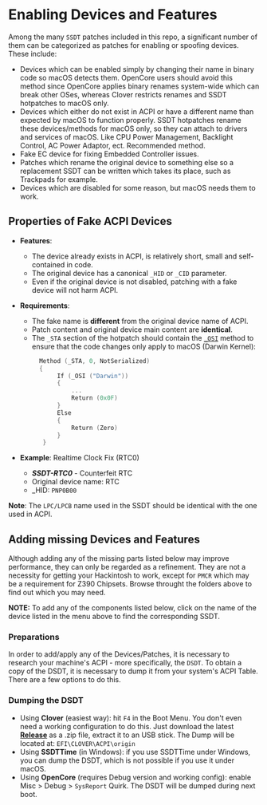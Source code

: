 # Enabling Devices and Features

Among the many `SSDT` patches included in this repo, a significant number of them can be categorized as patches for enabling or spoofing devices. These include:

- Devices which can be enabled simply by changing their name in binary code so macOS detects them. OpenCore users should avoid this method since OpenCore applies binary renames system-wide which can break other OSes, whereas Clover restricts renames and SSDT hotpatches to macOS only.
- Devices which either do not exist in ACPI or have a different name than expected by macOS to function properly. SSDT hotpatches rename these devices/methods for macOS only, so they can attach to drivers and services of macOS. Like CPU Power Management, Backlight Control, AC Power Adaptor, ect. Recommended method.
- Fake EC device for fixing Embedded Controller issues.
- Patches which rename the original device to something else so a replacement SSDT can be written which takes its place, such as Trackpads for example.
- Devices which are disabled for some reason, but macOS needs them to work. 

## Properties of Fake ACPI Devices

- **Features**:
  - The device already exists in ACPI, is relatively short, small and self-contained in code.  
  - The original device has a canonical `_HID` or `_CID` parameter.
  - Even if the original device is not disabled, patching with a fake device will not harm ACPI.
- **Requirements**:
  - The fake name is **different** from the original device name of ACPI.
  - Patch content and original device main content are **identical**.
  - The `_STA` section of the hotpatch should contain the [`_OSI`](https://uefi.org/specs/ACPI/6.4/05_ACPI_Software_Programming_Model/ACPI_Software_Programming_Model.html#osi-operating-system-interfaces) method to ensure that the code changes only apply to macOS (Darwin Kernel):
     ```swift
       Method (_STA, 0, NotSerialized)
       {
            If (_OSI ("Darwin"))
            {
                ...
                Return (0x0F)
            }
            Else
            {
                Return (Zero)
            }
        }
    ```
  
- **Example**: Realtime Clock Fix (RTC0)
  
  - ***SSDT-RTC0*** - Counterfeit RTC
  - Original device name: RTC
  - _HID: `PNP0B00`
  
**Note**: The `LPC/LPCB` name used in the SSDT should be identical with the one used in ACPI.

## Adding missing Devices and Features

Although adding any of the missing parts listed below may improve performance, they can only be regarded as a refinement. They are not a necessity for getting your Hackintosh to work, except for `PMCR` which may be a requirement for Z390 Chipsets. Browse throught the folders above to find out which you may need.

**NOTE:** To add any of the components listed below, click on the name of the device listed in the menu above to find the corresponding SSDT.

### Preparations

In order to add/apply any of the Devices/Patches, it is necessary to research your machine's ACPI - more specifically, the `DSDT`. To obtain a copy of the DSDT, it is necessary to dump it from your system's ACPI Table. There are a few options to do this.

### Dumping the DSDT

- Using **Clover** (easiest way): hit `F4` in the Boot Menu. You don't even need a working configuration to do this. Just download the latest [**Release**](https://github.com/CloverHackyColor/CloverBootloader/releases) as a .zip file, extract it to an USB stick. The Dump will be located at: `EFI\CLOVER\ACPI\origin`
- Using **SSDTTime** (in Windows): if you use SSDTTime under Windows, you can dump the DSDT, which is not possible if you use it under macOS.
- Using **OpenCore** (requires Debug version and working config): enable Misc > Debug > `SysReport` Quirk. The DSDT will be dumped during next boot.
